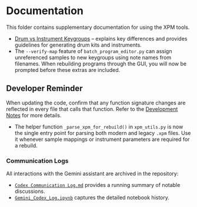 # Documentation

This folder contains supplementary documentation for using the XPM tools.

- [Drum vs Instrument Keygroups](drum_vs_instrument_keygroups.md) – explains key differences and provides guidelines for generating drum kits and instruments.
- The `--verify-map` feature of `batch_program_editor.py` can assign unreferenced
  samples to new keygroups using note names from filenames. When rebuilding
  programs through the GUI, you will now be prompted before these extras are
  included.

## Developer Reminder

When updating the code, confirm that any function signature changes are reflected in every file that calls that function. Refer to the [Development Notes](../README.md#development-notes) for more details.

- The helper function `_parse_xpm_for_rebuild()` in `xpm_utils.py` is now the single entry point
  for parsing both modern and legacy `.xpm` files. Use it whenever sample
  mappings or instrument parameters are required for a rebuild.

### Communication Logs

All interactions with the Gemini assistant are archived in the repository:

- [`Codex Communication Log.md`](../Codex%20Communication%20Log.md) provides a
  running summary of notable discussions.
- [`Gemini_Codex_Log.ipynb`](../Gemini_Codex_Log.ipynb) captures the detailed
  notebook history.
